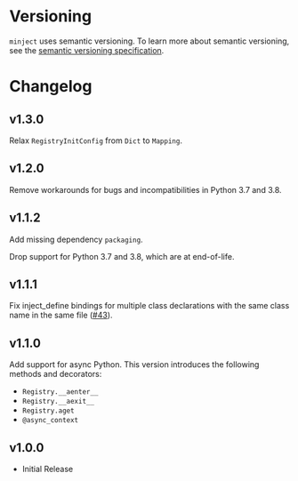 # Versioning

`minject` uses semantic versioning. To learn more about semantic versioning, see the [semantic versioning specification](https://semver.org/#semantic-versioning-200).

# Changelog

## v1.3.0

Relax `RegistryInitConfig` from `Dict` to `Mapping`.

## v1.2.0

Remove workarounds for bugs and incompatibilities in Python 3.7 and 3.8.

## v1.1.2

Add missing dependency `packaging`.

Drop support for Python 3.7 and 3.8, which are at end-of-life.

## v1.1.1

Fix inject_define bindings for multiple class declarations with the same class
name in the same file ([#43](https://github.com/duolingo/minject/issues/43)).

## v1.1.0

Add support for async Python. This version introduces the following methods and decorators:

- `Registry.__aenter__`
- `Registry.__aexit__`
- `Registry.aget`
- `@async_context`

## v1.0.0

- Initial Release
